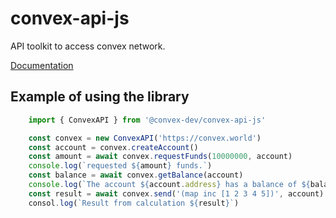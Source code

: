 
# convex-api-js

API toolkit to access convex network.

[Documentation](https://convex-dev.github.io/convex-api-js)

## Example of using the library

```js
    import { ConvexAPI } from '@convex-dev/convex-api-js'

    const convex = new ConvexAPI('https://convex.world')
    const account = convex.createAccount()
    const amount = await convex.requestFunds(10000000, account)
    console.log(`requested ${amount} funds.`)
    const balance = await convex.getBalance(account)
    console.log(`The account ${account.address} has a balance of ${balance}`)
    const result = await convex.send('(map inc [1 2 3 4 5])', account)
    consol.log(`Result from calculation ${result}`)

```
